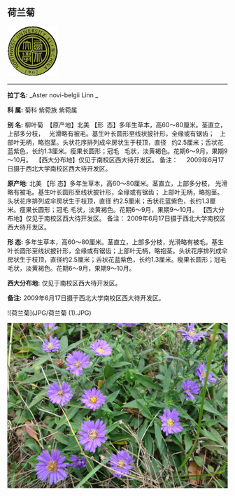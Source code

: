 ## 荷兰菊

![西北大学校园网络植物志](JPG/nwu.gif)

---

**拉丁名:**  _Aster novi-belgii Linn _

**科 属:** 菊科 紫菀族 紫菀属

**别 名:** 柳叶菊
 【原产地】北美
 【形  态】多年生草本，高60～80厘米。茎直立，上部多分枝，
  光滑略有被毛。基生叶长圆形至线状披针形，全缘或有锯齿；
  上部叶无柄，略抱茎。头状花序排列成伞房状生于枝顶，直径
  约2.5厘米；舌状花蓝紫色，长约1.3厘米。瘦果长圆形；冠毛
  毛状，淡黄褐色。花期6～9月，果期9～10月。
 【西大分布地】仅见于南校区西大待开发区。
备注：
    2009年6月17日摄于西北大学南校区西大待开发区。

**原产地:** 北美
 【形 态】多年生草本，高60～80厘米。茎直立，上部多分枝，
 光滑略有被毛。基生叶长圆形至线状披针形，全缘或有锯齿；
 上部叶无柄，略抱茎。头状花序排列成伞房状生于枝顶，直径
 约2.5厘米；舌状花蓝紫色，长约1.3厘米。瘦果长圆形；冠毛
 毛状，淡黄褐色。花期6～9月，果期9～10月。
【西大分布地】仅见于南校区西大待开发区。
备注：
 2009年6月17日摄于西北大学南校区西大待开发区。

**形  态:** 多年生草本，高60～80厘米。茎直立，上部多分枝，光滑略有被毛。基生叶长圆形至线状披针形，全缘或有锯齿；上部叶无柄，略抱茎。头状花序排列成伞房状生于枝顶，直径约2.5厘米；舌状花蓝紫色，长约1.3厘米。瘦果长圆形；冠毛毛状，淡黄褐色。花期6～9月，果期9～10月。

**西大分布地:** 仅见于南校区西大待开发区。

**备注:** 2009年6月17日摄于西北大学南校区西大待开发区。

![荷兰菊](JPG/荷兰菊 (1).JPG) 

![荷兰菊](JPG/荷兰菊.JPG) 

